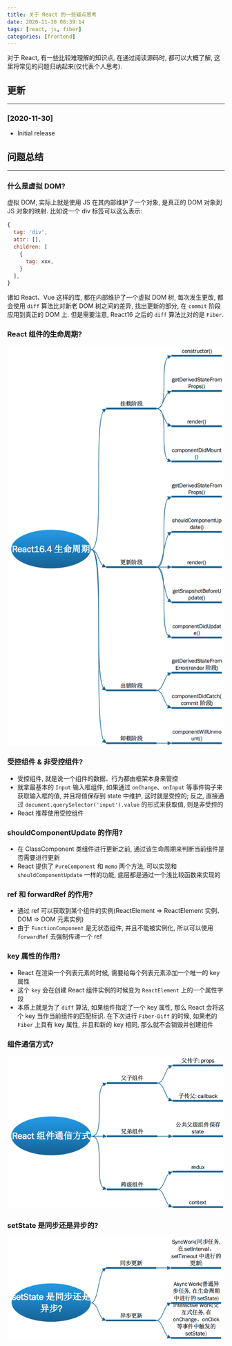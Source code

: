 ```yaml
---
title: 关于 React 的一些疑点思考
date: 2020-11-30 08:39:14
tags: [react, js, fiber]
categories: [frontend]
---
```


对于 React, 有一些比较难理解的知识点, 在通过阅读源码时, 都可以大概了解, 这里将常见的问题归纳起来(仅代表个人思考).

<!-- more -->

## 更新

------

### [2020-11-30]

- Initial release

## 问题总结

------

### 什么是虚拟 DOM?

虚拟 DOM, 实际上就是使用 JS 在其内部维护了一个对象, 是真正的 DOM 对象到 JS 对象的映射. 比如说一个 div 标签可以这么表示:

```js
{
  tag: 'div',
  attr: [],
  children: [
    {
      tag: xxx,
    }
  ],
}
```

诸如 React、Vue 这样的库, 都在内部维护了一个虚拟 DOM 树, 每次发生更改, 都会使用 `diff` 算法比对新老 DOM 树之间的差异, 找出更新的部分, 在 `commit` 阶段应用到真正的 DOM 上. 但是需要注意, React16 之后的 `diff` 算法比对的是 `Fiber`.

### React 组件的生命周期?

![React16生命周期流程图](https://raw.githubusercontent.com/ddzy/react-reading-sources/master/images/7-react16%E7%94%9F%E5%91%BD%E5%91%A8%E6%9C%9F.png)

### 受控组件 & 非受控组件?

- 受控组件, 就是说一个组件的数据、行为都由框架本身来管控
- 就拿最基本的 `Input` 输入框组件, 如果通过 `onChange`、`onInput` 等事件钩子来获取输入框的值, 并且将值保存到 state 中维护, 这时就是受控的; 反之, 直接通过 `document.querySelector('input').value` 的形式来获取值, 则是非受控的
- React 推荐使用受控组件

### shouldComponentUpdate 的作用?

- 在 ClassComponent 类组件进行更新之前, 通过该生命周期来判断当前组件是否需要进行更新
- React 提供了 `PureComponent` 和 `memo` 两个方法, 可以实现和 `shouldComponentUpdate` 一样的功能, 底层都是通过一个浅比较函数来实现的

### ref 和 forwardRef 的作用?

- 通过 ref 可以获取到某个组件的实例(ReactElement => ReactElement 实例、DOM => DOM 元素实例)
- 由于 `FunctionComponent` 是无状态组件, 并且不能被实例化, 所以可以使用 `forwardRef` 去强制传递一个 ref

### key 属性的作用?

- React 在渲染一个列表元素的时候, 需要给每个列表元素添加一个唯一的 key 属性
- 这个 `key` 会在创建 React 组件实例的时候变为 `ReactElement` 上的一个属性字段
- 本质上就是为了 `diff` 算法, 如果组件指定了一个 key 属性, 那么 React 会将这个 key 当作当前组件的匹配标识. 在下次进行 `Fiber-Diff` 的时候, 如果老的 `Fiber` 上具有 key 属性, 并且和新的 key 相同, 那么就不会销毁并创建组件

### 组件通信方式?

![React 组件通信方式](https://raw.githubusercontent.com/ddzy/react-reading-sources/master/images/8-react%E7%BB%84%E4%BB%B6%E9%80%9A%E4%BF%A1%E6%96%B9%E5%BC%8F.png)

### setState 是同步还是异步的?

![setState 是同步还是异步的](https://raw.githubusercontent.com/ddzy/react-reading-sources/master/images/9-setState%E6%98%AF%E5%90%8C%E6%AD%A5%E8%BF%98%E6%98%AF%E5%BC%82%E6%AD%A5.png)